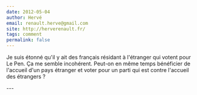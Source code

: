 ```yaml
---
date: 2012-05-04
author: Hervé
email: renault.herve@gmail.com
site: http://herverenault.fr/
tags: comment
permalink: false
---
```


<p>Je suis étonné qu'il y ait des français résidant à l'étranger qui votent pour Le Pen. Ça me semble incohérent. Peut-on en même temps bénéficier de l'accueil d'un pays étranger et voter pour un parti qui est contre l'accueil des étrangers ?</p>
---